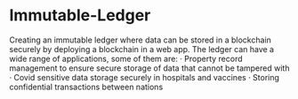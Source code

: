 # Immutable-Ledger
Creating an immutable ledger where data can be stored in a blockchain securely by deploying a blockchain in a web app.  The ledger can have a wide range of applications, some of them are:  · Property record management to ensure secure storage of data that cannot be tampered with  · Covid sensitive data storage securely in hospitals and vaccines  · Storing confidential transactions between nations
